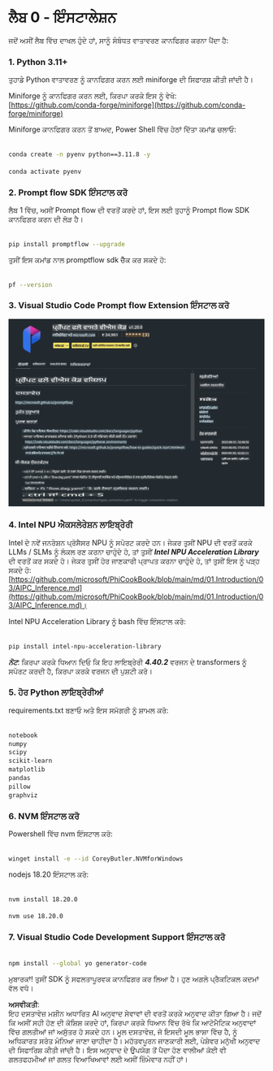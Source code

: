 # **ਲੈਬ 0 - ਇੰਸਟਾਲੇਸ਼ਨ**

ਜਦੋਂ ਅਸੀਂ ਲੈਬ ਵਿੱਚ ਦਾਖਲ ਹੁੰਦੇ ਹਾਂ, ਸਾਨੂੰ ਸੰਬੰਧਤ ਵਾਤਾਵਰਣ ਕਾਨਫਿਗਰ ਕਰਨਾ ਪੈਂਦਾ ਹੈ:

### **1. Python 3.11+**

ਤੁਹਾਡੇ Python ਵਾਤਾਵਰਣ ਨੂੰ ਕਾਨਫਿਗਰ ਕਰਨ ਲਈ miniforge ਦੀ ਸਿਫਾਰਸ਼ ਕੀਤੀ ਜਾਂਦੀ ਹੈ।

Miniforge ਨੂੰ ਕਾਨਫਿਗਰ ਕਰਨ ਲਈ, ਕਿਰਪਾ ਕਰਕੇ ਇਸ ਨੂੰ ਵੇਖੋ: [https://github.com/conda-forge/miniforge](https://github.com/conda-forge/miniforge)

Miniforge ਕਾਨਫਿਗਰ ਕਰਨ ਤੋਂ ਬਾਅਦ, Power Shell ਵਿੱਚ ਹੇਠਾਂ ਦਿੱਤਾ ਕਮਾਂਡ ਚਲਾਓ:

```bash

conda create -n pyenv python==3.11.8 -y

conda activate pyenv

```

### **2. Prompt flow SDK ਇੰਸਟਾਲ ਕਰੋ**

ਲੈਬ 1 ਵਿੱਚ, ਅਸੀਂ Prompt flow ਦੀ ਵਰਤੋਂ ਕਰਦੇ ਹਾਂ, ਇਸ ਲਈ ਤੁਹਾਨੂੰ Prompt flow SDK ਕਾਨਫਿਗਰ ਕਰਨ ਦੀ ਲੋੜ ਹੈ।

```bash

pip install promptflow --upgrade

```

ਤੁਸੀਂ ਇਸ ਕਮਾਂਡ ਨਾਲ promptflow sdk ਚੈੱਕ ਕਰ ਸਕਦੇ ਹੋ:

```bash

pf --version

```

### **3. Visual Studio Code Prompt flow Extension ਇੰਸਟਾਲ ਕਰੋ**

![pf](../../../../../../../../../translated_images/pf_ext.fa065f22e1ee3e67157662d8be5241f346ddd83744045e3406d92b570e8d8b36.pa.png)

### **4. Intel NPU ਐਕਸਲੇਰੇਸ਼ਨ ਲਾਇਬ੍ਰੇਰੀ**

Intel ਦੇ ਨਵੇਂ ਜਨਰੇਸ਼ਨ ਪ੍ਰੋਸੈਸਰ NPU ਨੂੰ ਸਪੋਰਟ ਕਰਦੇ ਹਨ। ਜੇਕਰ ਤੁਸੀਂ NPU ਦੀ ਵਰਤੋਂ ਕਰਕੇ LLMs / SLMs ਨੂੰ ਲੋਕਲ ਰਣ ਕਰਨਾ ਚਾਹੁੰਦੇ ਹੋ, ਤਾਂ ਤੁਸੀਂ ***Intel NPU Acceleration Library*** ਦੀ ਵਰਤੋਂ ਕਰ ਸਕਦੇ ਹੋ। ਜੇਕਰ ਤੁਸੀਂ ਹੋਰ ਜਾਣਕਾਰੀ ਪ੍ਰਾਪਤ ਕਰਨਾ ਚਾਹੁੰਦੇ ਹੋ, ਤਾਂ ਤੁਸੀਂ ਇਸ ਨੂੰ ਪੜ੍ਹ ਸਕਦੇ ਹੋ: [https://github.com/microsoft/PhiCookBook/blob/main/md/01.Introduction/03/AIPC_Inference.md](https://github.com/microsoft/PhiCookBook/blob/main/md/01.Introduction/03/AIPC_Inference.md)।

Intel NPU Acceleration Library ਨੂੰ bash ਵਿੱਚ ਇੰਸਟਾਲ ਕਰੋ:

```bash

pip install intel-npu-acceleration-library

```

***ਨੋਟ***: ਕਿਰਪਾ ਕਰਕੇ ਧਿਆਨ ਦਿਓ ਕਿ ਇਹ ਲਾਇਬ੍ਰੇਰੀ ***4.40.2*** ਵਰਜਨ ਦੇ transformers ਨੂੰ ਸਪੋਰਟ ਕਰਦੀ ਹੈ, ਕਿਰਪਾ ਕਰਕੇ ਵਰਜਨ ਦੀ ਪੁਸ਼ਟੀ ਕਰੋ।

### **5. ਹੋਰ Python ਲਾਇਬ੍ਰੇਰੀਆਂ**

requirements.txt ਬਣਾਓ ਅਤੇ ਇਸ ਸਮੱਗਰੀ ਨੂੰ ਸ਼ਾਮਲ ਕਰੋ:

```txt

notebook
numpy 
scipy 
scikit-learn 
matplotlib 
pandas 
pillow 
graphviz

```

### **6. NVM ਇੰਸਟਾਲ ਕਰੋ**

Powershell ਵਿੱਚ nvm ਇੰਸਟਾਲ ਕਰੋ:

```bash

winget install -e --id CoreyButler.NVMforWindows

```

nodejs 18.20 ਇੰਸਟਾਲ ਕਰੋ:

```bash

nvm install 18.20.0

nvm use 18.20.0

```

### **7. Visual Studio Code Development Support ਇੰਸਟਾਲ ਕਰੋ**

```bash

npm install --global yo generator-code

```

ਮੁਬਾਰਕਾਂ! ਤੁਸੀਂ SDK ਨੂੰ ਸਫਲਤਾਪੂਰਵਕ ਕਾਨਫਿਗਰ ਕਰ ਲਿਆ ਹੈ। ਹੁਣ ਅਗਲੇ ਪ੍ਰੈਕਟਿਕਲ ਕਦਮਾਂ ਵੱਲ ਵਧੋ।

**ਅਸਵੀਕਤੀ**:  
ਇਹ ਦਸਤਾਵੇਜ਼ ਮਸ਼ੀਨ ਅਧਾਰਿਤ AI ਅਨੁਵਾਦ ਸੇਵਾਵਾਂ ਦੀ ਵਰਤੋਂ ਕਰਕੇ ਅਨੁਵਾਦ ਕੀਤਾ ਗਿਆ ਹੈ। ਜਦੋਂ ਕਿ ਅਸੀਂ ਸਹੀ ਹੋਣ ਦੀ ਕੋਸ਼ਿਸ਼ ਕਰਦੇ ਹਾਂ, ਕਿਰਪਾ ਕਰਕੇ ਧਿਆਨ ਵਿੱਚ ਰੱਖੋ ਕਿ ਆਟੋਮੈਟਿਕ ਅਨੁਵਾਦਾਂ ਵਿੱਚ ਗਲਤੀਆਂ ਜਾਂ ਅਸੁੱਤਰ ਹੋ ਸਕਦੇ ਹਨ। ਮੂਲ ਦਸਤਾਵੇਜ਼, ਜੋ ਇਸਦੀ ਮੂਲ ਭਾਸ਼ਾ ਵਿੱਚ ਹੈ, ਨੂੰ ਅਧਿਕਾਰਤ ਸਰੋਤ ਮੰਨਿਆ ਜਾਣਾ ਚਾਹੀਦਾ ਹੈ। ਮਹੱਤਵਪੂਰਨ ਜਾਣਕਾਰੀ ਲਈ, ਪੇਸ਼ੇਵਰ ਮਨੁੱਖੀ ਅਨੁਵਾਦ ਦੀ ਸਿਫਾਰਿਸ਼ ਕੀਤੀ ਜਾਂਦੀ ਹੈ। ਇਸ ਅਨੁਵਾਦ ਦੇ ਉਪਯੋਗ ਤੋਂ ਪੈਦਾ ਹੋਣ ਵਾਲੀਆਂ ਕੋਈ ਵੀ ਗਲਤਫਹਮੀਆਂ ਜਾਂ ਗਲਤ ਵਿਆਖਿਆਵਾਂ ਲਈ ਅਸੀਂ ਜ਼ਿੰਮੇਵਾਰ ਨਹੀਂ ਹਾਂ।